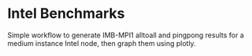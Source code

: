 # Intel Benchmarks

Simple workflow to generate IMB-MPI1 alltoall and pingpong results for a medium instance Intel node, then graph them using plotly.
